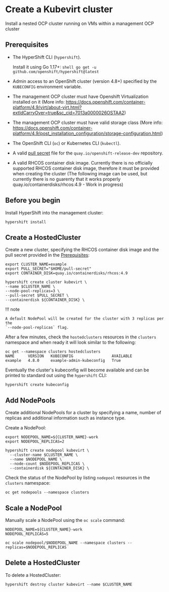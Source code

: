 # Create a Kubevirt cluster

Install a nested OCP cluster running on VMs within a management OCP cluster

## Prerequisites

* The HyperShift CLI (`hypershift`).

    Install it using Go 1.17+:
       ```shell
       go get -u github.com/openshift/hypershift@latest
       ```

* Admin access to an OpenShift cluster (version 4.8+) specified by the `KUBECONFIG` environment variable.
* The management OCP cluster must have Openshift Virtualization installed on it (More info:
  https://docs.openshift.com/container-platform/4.9/virt/about-virt.html?extIdCarryOver=true&sc_cid=7013a0000026OSTAA2)
* The management OCP cluster must have valid storage class (More info:
  https://docs.openshift.com/container-platform/4.9/post_installation_configuration/storage-configuration.html)
* The OpenShift CLI (`oc`) or Kubernetes CLI (`kubectl`).
* A valid [pull secret](https://cloud.redhat.com/openshift/install/aws/installer-provisioned) file for the `quay.io/openshift-release-dev` repository.
* A valid RHCOS container disk image. Currently there is no officially supported RHCOS container disk image, therefore
  it must be provided when creating the cluster (The following image can be used, but currently there is no guarenty
that it works properly quay.io/containerdisks/rhcos:4.9 - Work in progress)

## Before you begin

Install HyperShift into the management cluster:

```shell linenums="1"
hypershift install
```

## Create a HostedCluster

Create a new cluster, specifying the RHCOS container disk image and the pull secret
provided in the [Prerequisites](#prerequisites):

```shell linenums="1"
export CLUSTER_NAME=example
export PULL_SECRET="$HOME/pull-secret"
export CONTAINER_DISK=quay.io/containerdisks/rhcos:4.9

hypershift create cluster kubevirt \
--name $CLUSTER_NAME \
--node-pool-replicas=3 \
--pull-secret $PULL_SECRET \
--containerdisk ${CONTAINER_DISK} \
```

!!! note

    A default NodePool will be created for the cluster with 3 replicas per the
    `--node-pool-replicas` flag.

After a few minutes, check the `hostedclusters` resources in the `clusters`
namespace and when ready it will look similar to the following:

```
oc get --namespace clusters hostedclusters
NAME      VERSION   KUBECONFIG                 AVAILABLE
example   4.8.0     example-admin-kubeconfig   True
```

Eventually the cluster's kubeconfig will become available and can be printed to
standard out using the `hypershift` CLI:

```shell
hypershift create kubeconfig
```

## Add NodePools

Create additional NodePools for a cluster by specifying a name, number of replicas
and additional information such as instance type.

Create a NodePool:

```shell linenums="1"
export NODEPOOL_NAME=${CLUSTER_NAME}-work
export NODEPOOL_REPLICAS=2

hypershift create nodepool kubevirt \
  --cluster-name $CLUSTER_NAME \
  --name $NODEPOOL_NAME \
  --node-count $NODEPOOL_REPLICAS \
  --containerdisk ${CONTAINER_DISK} \
```

Check the status of the NodePool by listing `nodepool` resources in the `clusters`
namespace:

```shell
oc get nodepools --namespace clusters
```

## Scale a NodePool

Manually scale a NodePool using the `oc scale` command:

```shell linenums="1"
NODEPOOL_NAME=${CLUSTER_NAME}-work
NODEPOOL_REPLICAS=5

oc scale nodepool/$NODEPOOL_NAME --namespace clusters --replicas=$NODEPOOL_REPLICAS
```

## Delete a HostedCluster

To delete a HostedCluster:

```shell
hypershift destroy cluster kubevirt --name $CLUSTER_NAME
```
